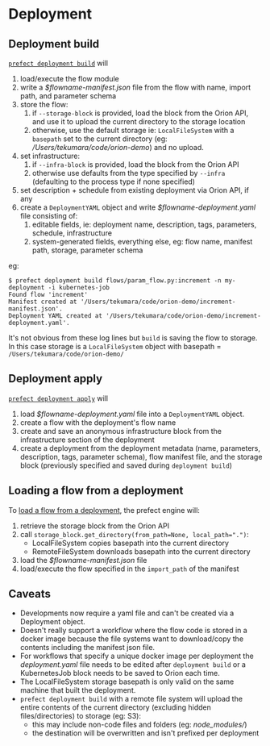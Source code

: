 # Deployment

## Deployment build

[`prefect deployment build`](https://github.com/PrefectHQ/prefect/blob/5bb20fc/src/prefect/cli/deployment.py#L402) will

1. load/execute the flow module
1. write a _$flowname-manifest.json_ file from the flow with name, import path, and parameter schema
1. store the flow:
   1. if `--storage-block` is provided, load the block from the Orion API, and use it to upload the current directory to the storage location
   1. otherwise, use the default storage ie: `LocalFileSystem` with a `basepath` set to the current directory (eg: _/Users/tekumara/code/orion-demo_) and no upload.
1. set infrastructure:
   1. if `--infra-block` is provided, load the block from the Orion API
   1. otherwise use defaults from the type specified by `--infra` (defaulting to the process type if none specified)
1. set description + schedule from existing deployment via Orion API, if any
1. create a `DeploymentYAML` object and write _$flowname-deployment.yaml_ file consisting of:
   1. editable fields, ie: deployment name, description, tags, parameters, schedule, infrastructure
   1. system-generated fields, everything else, eg: flow name, manifest path, storage, parameter schema

eg:

```
$ prefect deployment build flows/param_flow.py:increment -n my-deployment -i kubernetes-job
Found flow 'increment'
Manifest created at '/Users/tekumara/code/orion-demo/increment-manifest.json'.
Deployment YAML created at '/Users/tekumara/code/orion-demo/increment-deployment.yaml'.
```

It's not obvious from these log lines but `build` is saving the flow to storage. In this case storage is a `LocalFileSystem` object with basepath = `/Users/tekumara/code/orion-demo/`

## Deployment apply

[`prefect deployment apply`](https://github.com/PrefectHQ/prefect/blob/5bb20fc/src/prefect/cli/deployment.py#L241) will

1. load _$flowname-deployment.yaml_ file into a `DeploymentYAML` object.
1. create a flow with the deployment's flow name
1. create and save an anonymous infrastructure block from the infrastructure section of the deployment
1. create a deployment from the deployment metadata (name, parameters, description, tags, parameter schema), flow manifest file, and the storage block (previously specified and saved during `deployment build`)

## Loading a flow from a deployment

To [load a flow from a deployment](https://github.com/PrefectHQ/prefect/blob/5bb20fc/src/prefect/deployments.py#L314), the prefect engine will:

1. retrieve the storage block from the Orion API
1. call `storage_block.get_directory(from_path=None, local_path=".")`:
   - LocalFileSystem copies basepath into the current directory
   - RemoteFileSystem downloads basepath into the current directory
1. load the _$flowname-manifest.json_ file
1. load/execute the flow specified in the `import_path` of the manifest

## Caveats

- Developments now require a yaml file and can't be created via a Deployment object.
- Doesn't really support a workflow where the flow code is stored in a docker image because the file systems want to download/copy the contents including the manifest json file.
- For workflows that specify a unique docker image per deployment the _deployment.yaml_ file needs to be edited after `deployment build` or a KubernetesJob block needs to be saved to Orion each time.
- The LocalFileSystem storage basepath is only valid on the same machine that built the deployment.
- `prefect deployment build` with a remote file system will upload the entire contents of the current directory (excluding hidden files/directories) to storage (eg: S3):
  - this may include non-code files and folders (eg: _node_modules/_)
  - the destination will be overwritten and isn't prefixed per deployment
